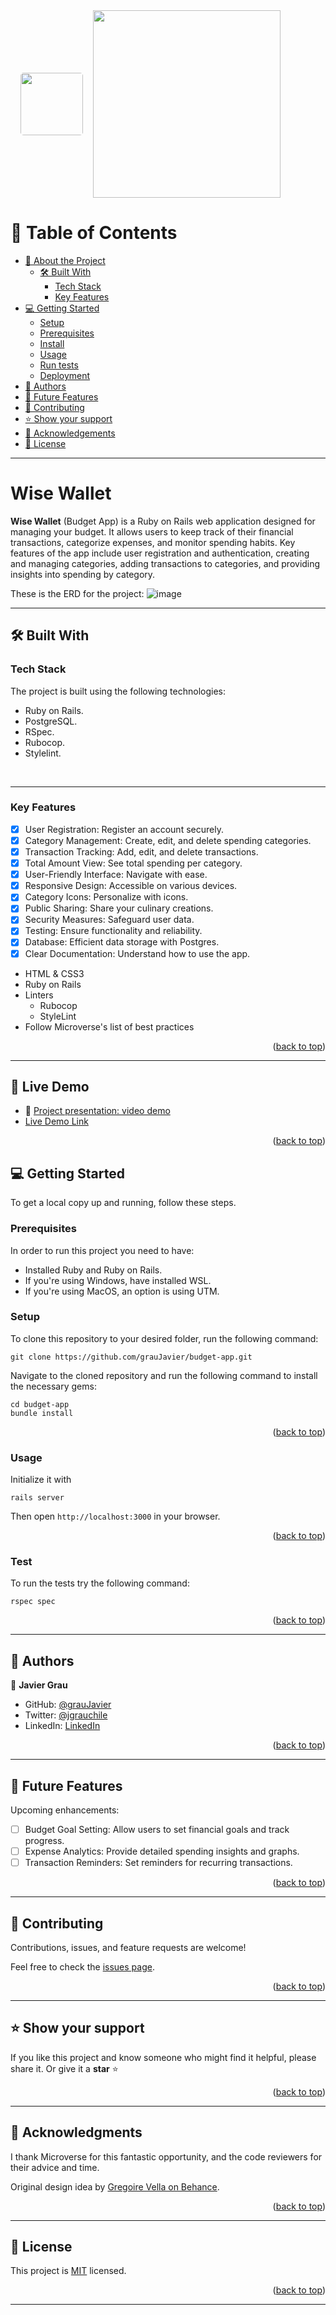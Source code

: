 <a name="readme-top"></a>

<div align="center" style="display: flex; gap: 1rem; margin: 1rem; align-items: center">
  <img src="./public/android-chrome-192x192.png" width="100px" style="border-radius: 0.3rem">
  <img src="./app/assets/images/logo_dark.png" width="300px" heigth="120px">
</div>

<!-- TABLE OF CONTENTS -->

# 📗 Table of Contents

- [📖 About the Project](#about-project)
  - [🛠 Built With](#built-with)
    - [Tech Stack](#tech-stack)
    - [Key Features](#key-features)
    <!-- - [🚀 Live Demo](#live-demo) -->
- [💻 Getting Started](#getting-started)
  - [Setup](#setup)
  - [Prerequisites](#prerequisites)
  - [Install](#install)
  - [Usage](#usage)
  - [Run tests](#run-tests)
  - [Deployment](#triangular_flag_on_post-deployment)
- [👥 Authors](#authors)
- [🔭 Future Features](#future-features)
- [🤝 Contributing](#contributing)
- [⭐️ Show your support](#support)
- [🙏 Acknowledgements](#acknowledgements)
- [📝 License](#license)

---

<!-- PROJECT DESCRIPTION -->

#  Wise Wallet <a name="about-project"></a>

**Wise Wallet** (Budget App) is a Ruby on Rails web application designed for managing your budget. It allows users to keep track of their financial transactions, categorize expenses, and monitor spending habits. Key features of the app include user registration and authentication, creating and managing categories, adding transactions to categories, and providing insights into spending by category.

These is the ERD for the project:
![image](./public/erd_diagram.png) 


---

## 🛠 Built With <a name="built-with"></a>

### Tech Stack

The project is built using the following technologies:

* Ruby on Rails.
* PostgreSQL.
* RSpec.
* Rubocop.
* Stylelint.

<br>

---

<!-- Features -->

### Key Features <a name="key-features"></a>

- [x] User Registration: Register an account securely.
- [x] Category Management: Create, edit, and delete spending categories.
- [x] Transaction Tracking: Add, edit, and delete transactions.
- [x] Total Amount View: See total spending per category.
- [x] User-Friendly Interface: Navigate with ease.
- [x] Responsive Design: Accessible on various devices.
- [x] Category Icons: Personalize with icons.
- [x] Public Sharing: Share your culinary creations.
- [x] Security Measures: Safeguard user data.
- [x] Testing: Ensure functionality and reliability.
- [x] Database: Efficient data storage with Postgres.
- [x] Clear Documentation: Understand how to use the app.

<ul>
  <li>HTML & CSS3</li>
  <li>Ruby on Rails</li>
  <li>Linters
    <ul>
      <li>Rubocop</li>
      <li>StyleLint</li>
    </ul>
  </li>
  <li>Follow Microverse's list of best practices</li>
</ul>

<p align="right">(<a href="#readme-top">back to top</a>)</p>

---


## 🚀 Live Demo <a name="live-demo"></a>

- 🎤 [Project presentation: video demo](https://www.loom.com/share/5e0e6c14dd524600872939bc8df9e477?sid=4da0055f-cd3d-4b43-9a28-f1510806e84f)
- [Live Demo Link](https://wise-wallet-ot5b.onrender.com)



<p align="right">(<a href="#readme-top">back to top</a>)</p>



<!-- GETTING STARTED -->

## 💻 Getting Started <a name="getting-started"></a>

To get a local copy up and running, follow these steps.

### Prerequisites
In order to run this project you need to have:

- Installed Ruby and Ruby on Rails.
- If you're using Windows, have installed WSL.
- If you're using MacOS, an option is using UTM.

### Setup
To clone this repository to your desired folder, run the following command: <br>

```
git clone https://github.com/grauJavier/budget-app.git
```

Navigate to the cloned repository and run the following command to install the necessary gems:
```
cd budget-app
bundle install
```

<p align="right">(<a href="#readme-top">back to top</a>)</p>

### Usage
Initialize it with
```
rails server
```
Then open `http://localhost:3000` in your browser.

<p align="right">(<a href="#readme-top">back to top</a>)</p>

### Test
To run the tests try the following command:
```
rspec spec
```

<p align="right">(<a href="#readme-top">back to top</a>)</p>

---

<!-- AUTHORS -->

## 👥 Authors <a name="authors"></a>

👤 **Javier Grau**
- GitHub: [@grauJavier](https://github.com/grauJavier)
- Twitter: [@jgrauchile](https://twitter.com/jgrauchile)
- LinkedIn: [LinkedIn](https://www.linkedin.com/in/javiergrau)

<p align="right">(<a href="#readme-top">back to top</a>)</p>

---

<!-- FUTURE FEATURES -->

## 🔭 Future Features <a name="future-features"></a>

Upcoming enhancements:

- [ ] Budget Goal Setting: Allow users to set financial goals and track progress.
- [ ] Expense Analytics: Provide detailed spending insights and graphs.
- [ ] Transaction Reminders: Set reminders for recurring transactions.

<p align="right">(<a href="#readme-top">back to top</a>)</p>

---

<!-- CONTRIBUTING -->

## 🤝 Contributing <a name="contributing"></a>

Contributions, issues, and feature requests are welcome!

Feel free to check the [issues page](https://github.com/grauJavier/recipe-app/issues).

<p align="right">(<a href="#readme-top">back to top</a>)</p>

---

<!-- SUPPORT -->

## ⭐️ Show your support <a name="support"></a>

If you like this project and know someone who might find it helpful, please share it.
Or give it a **star** ⭐️

<p align="right">(<a href="#readme-top">back to top</a>)</p>

---

<!-- ACKNOWLEDGEMENTS -->

## 🙏 Acknowledgments <a name="acknowledgements"></a>

I thank Microverse for this fantastic opportunity, and the code reviewers for their advice and time.

Original design idea by [Gregoire Vella on Behance](https://www.behance.net/gregoirevella).

<p align="right">(<a href="#readme-top">back to top</a>)</p>

---

<!-- LICENSE -->

## 📝 License <a name="license"></a>

This project is [MIT](./LICENSE) licensed.

<p align="right">(<a href="#readme-top">back to top</a>)</p>

---
